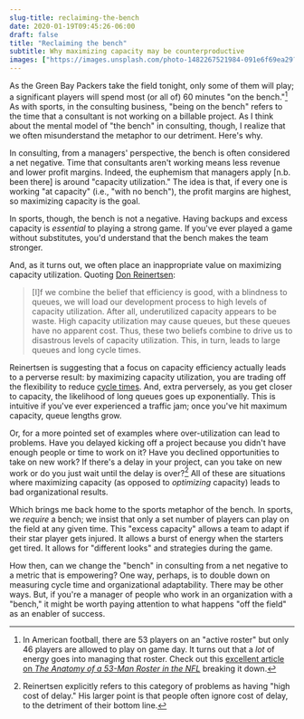 ```yaml
---
slug-title: reclaiming-the-bench
date: 2020-01-19T09:45:26-06:00
draft: false
title: "Reclaiming the bench"
subtitle: Why maximizing capacity may be counterproductive
images: ["https://images.unsplash.com/photo-1482267521984-091e6f69ea29?ixlib=rb-1.2.1&auto=format&fit=crop&w=1650&q=80"]
---
```


As the Green Bay Packers take the field tonight, only some of them will play; a significant players will spend most (or all of) 60 minutes "on the bench."[^1] As with sports, in the consulting business, "being on the bench" refers to the time that a consultant is not working on a billable project. As I think about the mental model of "the bench" in consulting, though, I realize that we often misunderstand the metaphor to our detriment. Here's why.

In consulting, from a managers' perspective, the bench is often considered a net negative. Time that consultants aren't working means less revenue and lower profit margins. Indeed, the euphemism that managers apply [n.b. been there] is around "capacity utilization." The idea is that, if every one is working "at capacity" (i.e., "with no bench"), the profit margins are highest, so maximizing capacity is the goal.

In sports, though, the bench is not a negative. Having backups and excess capacity is *essential* to playing a strong game. If you've ever played a game without substitutes, you'd understand that the bench makes the team stronger.

And, as it turns out, we often place an inappropriate value on maximizing capacity utilization. Quoting [Don Reinertsen](https://www.amazon.com/gp/product/B007TKU0O0/):

> [I]f we combine the belief that efficiency is good, with a blindness to queues, we will load our development process to high levels of capacity utilization. After all, underutilized capacity appears to be waste. High capacity utilization may cause queues, but these queues have no apparent cost. Thus, these two beliefs combine to drive us to disastrous levels of capacity utilization. This, in turn, leads to large queues and long cycle times.

Reinertsen is suggesting that a focus on capacity efficiency actually leads to a perverse result: by maximizing capacity utilization, you are trading off the flexibility to reduce [cycle times](https://esq.io/2020/01/cycle-times/). And, extra perversely, as you get closer to capacity, the likelihood of long queues goes up exponentially. This is intuitive if you've ever experienced a traffic jam; once you've hit maximum capacity, queue lengths grow.

Or, for a more pointed set of examples where over-utilization can lead to problems. Have you delayed kicking off a project because you didn't have enough people or time to work on it? Have you declined opportunities to take on new work? If there's a delay in your project, can you take on new work or do you just wait until the delay is over?[^2] All of these are situations where maximizing capacity (as opposed to *optimizing* capacity) leads to bad organizational results.

Which brings me back home to the sports metaphor of the bench. In sports, we *require* a bench; we insist that only a set number of players can play on the field at any given time. This "excess capacity" allows a team to adapt if their star player gets injured. It allows a burst of energy when the starters get tired. It allows for "different looks" and strategies during the game.

How then, can we change the "bench" in consulting from a net negative to a metric that is empowering? One way, perhaps, is to double down on measuring cycle time and organizational adaptability. There may be other ways. But, if you're a manager of people who work in an organization with a "bench," it might be worth paying attention to what happens "off the field" as an enabler of success.

[^1]: In American football, there are 53 players on an "active roster" but only 46 players are allowed to play on game day. It turns out that a *lot* of energy goes into managing that roster. Check out this [excellent article on *The Anatomy of a 53-Man Roster in the NFL*](https://bleacherreport.com/articles/1640782-the-anatomy-of-a-53-man-roster-in-the-nfl) breaking it down.

[^2]: Reinertsen explicitly refers to this category of problems as having "high cost of delay." His larger point is that people often ignore cost of delay, to the detriment of their bottom line.
